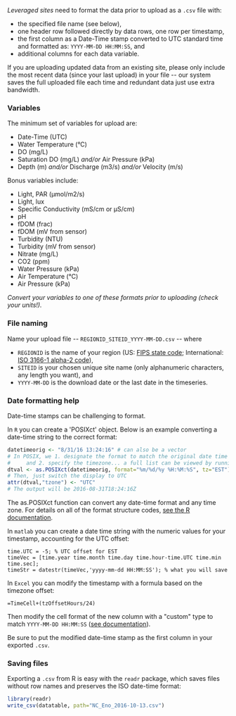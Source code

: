 _Leveraged sites_ need to format the data prior to upload as a `.csv` file with:
- the specified file name (see below),
- one header row followed directly by data rows, one row per timestamp,
- the first column as a Date-Time stamp converted to UTC standard time and formatted as: `YYYY-MM-DD HH:MM:SS`, and
- additional columns for each data variable.

If you are uploading updated data from an existing site, please only include the most recent data (since your last upload) in your file -- our system saves the full uploaded file each time and redundant data just use extra bandwidth.

### Variables

The minimum set of variables for upload are:
- Date-Time (UTC)
- Water Temperature (°C)
- DO (mg/L)
- Saturation DO (mg/L) *and/or* Air Pressure (kPa)
- Depth (m) *and/or* Discharge (m3/s) *and/or* Velocity (m/s)

Bonus variables include:
- Light, PAR (μmol/m2/s)
- Light, lux
- Specific Conductivity (mS/cm or μS/cm)
- pH
- fDOM (frac)
- fDOM (mV from sensor)
- Turbidity (NTU)
- Turbidity (mV from sensor)
- Nitrate (mg/L)
- CO2 (ppm)
- Water Pressure (kPa)
- Air Temperature (°C)
- Air Pressure (kPa)

*Convert your variables to one of these formats prior to uploading (check your units!).*

### File naming

Name your upload file -- `REGIONID_SITEID_YYYY-MM-DD.csv` -- where
- `REGIONID` is the name of your region (US: [FIPS state code](https://en.wikipedia.org/wiki/Federal_Information_Processing_Standard_state_code); International: [ISO 3166-1 alpha-2 code](https://en.wikipedia.org/wiki/ISO_3166-1_alpha-2)),
- `SITEID` is your chosen unique site name (only alphanumeric characters, any length you want), and
- `YYYY-MM-DD` is the download date or the last date in the timeseries.

### Date formatting help

Date-time stamps can be challenging to format.

In `R` you can create a 'POSIXct' object. Below is an example converting a date-time string to the correct format:
```R
datetimeorig <- "8/31/16 13:24:16" # can also be a vector
# In POSIX, we 1. designate the format to match the original date time
#     and 2. specify the timezone... a full list can be viewed by running OlsonNames()
dtval <- as.POSIXct(datetimeorig, format="%m/%d/%y %H:%M:%S", tz="EST")
# Then, just switch the display to UTC
attr(dtval,"tzone") <- "UTC"
# The output will be 2016-08-31T18:24:16Z
```
The as.POSIXct function can convert any date-time format and any time zone. For details on all of the format structure codes, [see the R documentation](https://stat.ethz.ch/R-manual/R-devel/library/base/html/strptime.html).

In `matlab` you can create a date time string with the numeric values for your timestamp, accounting for the UTC offset:
```
time.UTC = -5; % UTC offset for EST
timeVec = [time.year time.month time.day time.hour-time.UTC time.min time.sec];
timeStr = datestr(timeVec,'yyyy-mm-dd HH:MM:SS'); % what you will save
```

In `Excel` you can modify the timestamp with a formula based on the timezone offset:
```
=TimeCell+(tzOffsetHours/24)
```
Then modify the cell format of the new column with a "custom" type to match `YYYY-MM-DD HH:MM:SS` ([see documentation](https://support.office.com/en-us/article/Format-a-date-the-way-you-want-8e10019e-d5d8-47a1-ba95-db95123d273e)).

Be sure to put the modified date-time stamp as the first column in your exported `.csv`.

### Saving files

Exporting a `.csv` from R is easy with the `readr` package, which saves files without row names and preserves the ISO date-time format:
```R
library(readr)
write_csv(datatable, path="NC_Eno_2016-10-13.csv")
```
